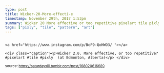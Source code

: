 ```yaml
---
type: post
title: Wicker-20-More-effecti-e
timestamp: November 29th, 2017 1:53pm
summary: Wicker 20 More effective or too repetitive pixelart tile pixly  at Edmonton Albertap 
tags: ["pixly", "tile", "pattern", "art"]
---
```


                
                
                
                                                                                       <a href="https://www.instagram.com/p/BcF9-QoHWO3/ "></a>
                                                                                          <div class="caption"><p>Wicker 2.0. More effective, or too repetitive? #pixelart #tile #pixly  (at Edmonton, Alberta)</p> </div>
                                    
                
                
                
                
                                
<small>source: https://saturdayxiii.tumblr.com/post/168020616689</small>